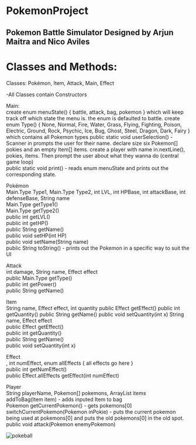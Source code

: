 # PokemonProject
 
## Pokemon Battle Simulator Designed by Arjun Maitra and Nico Aviles

# Classes and Methods: <br />
Classes: Pokémon, Item, Attack, Main, Effect

-All Classes contain Constructors

Main: <br />
create enum menuState() { battle, attack, bag, pokemon } which will keep track off which state the menu is. the enum is defaulted to battle.
create enum Type() { None, Normal, Fire, Water, Grass, Flying, Fighting, Poison, Electric, Ground, Rock, Psychic, Ice, Bug, Ghost, Steel, Dragon, Dark, Fairy } which contains all Pokemon types
public static void userSelection() - Scanner in prompts the user for their name. declare size six Pokemon[] pokies and an empty Item[] items. create a player with name in.nextLine(), pokies, items. Then 
                                     prompt the user about what they wanna do (central game loop) <br />
public static void print() - reads enum menuState and prints out the corresponding state.

Pokémon <br />
Main.Type Type1, Main.Type Type2, int LVL, int HPBase, int attackBase, int defenseBase, String name  <br />
Main.Type getType1()  <br />
Main.Type getType2()  <br />
public int getLVL()  <br />
public int getHP()  <br />
public String getName()  <br />
public void setHP(int HP)  <br />
public void setName(String name)  <br />
public String toString() - prints out the Pokemon in a specific way to suit the UI  <br />

Attack <br />
int damage, String name, Effect effect  <br />
public Main.Type getType()  <br />
public int getPower()  <br />
public String getName()  <br />

Item <br />
String name, Effect effect, int quantity
public Effect getEffect()
public int getQuantity()
public String getName()
public void setQuantity(int x)
String name, Effect effect  <br />
public Effect getEffect()  <br />
public int getQuantity()  <br />
public String getName()  <br />
public void setQuantity(int x)  <br />

Effect <br />,
int numEffect, enum allEffects { all effects go here }  <br />
public int getNumEffect()  <br />
public Effect.allEffects getEffect(int numEffect)  <br />

Player <br />
String playerName, Pokemon[] pokemons, ArrayList<Item> items  <br />
addToBag(Item item) - adds inputed Item to bag  <br />
Pokemon getCurrentPokemon() - gets pokemons[0] <br />
switchCurrentPokemon(Pokemon inPokie) - puts the current pokemon being used at pokemons[0] and puts the old pokemons[0] in the old spot.  <br />
public void attack(Pokemon enemyPokemon) <br />

![pokeball](https://user-images.githubusercontent.com/33406133/188938588-bd730034-4acb-4670-b54f-a3fd94d855c1.png)  <br />

